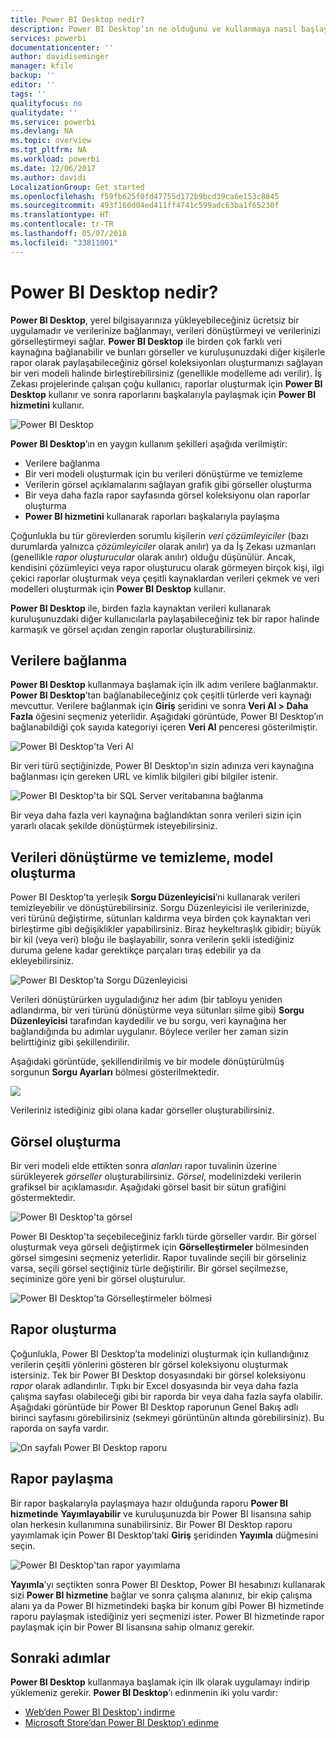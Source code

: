 ```yaml
---
title: Power BI Desktop nedir?
description: Power BI Desktop’ın ne olduğunu ve kullanmaya nasıl başlayacağınızı öğrenin
services: powerbi
documentationcenter: ''
author: davidiseminger
manager: kfile
backup: ''
editor: ''
tags: ''
qualityfocus: no
qualitydate: ''
ms.service: powerbi
ms.devlang: NA
ms.topic: overview
ms.tgt_pltfrm: NA
ms.workload: powerbi
ms.date: 12/06/2017
ms.author: davidi
LocalizationGroup: Get started
ms.openlocfilehash: f59fb625f0fd47755d172b9bcd39ca6e153c8845
ms.sourcegitcommit: 493f160d04ed411ff4741c599adc63ba1f65230f
ms.translationtype: HT
ms.contentlocale: tr-TR
ms.lasthandoff: 05/07/2018
ms.locfileid: "33811001"
---
```

# <a name="what-is-power-bi-desktop"></a>Power BI Desktop nedir?

**Power BI Desktop**, yerel bilgisayarınıza yükleyebileceğiniz ücretsiz bir uygulamadır ve verilerinize bağlanmayı, verileri dönüştürmeyi ve verilerinizi görselleştirmeyi sağlar. **Power BI Desktop** ile birden çok farklı veri kaynağına bağlanabilir ve bunları görseller ve kuruluşunuzdaki diğer kişilerle rapor olarak paylaşabileceğiniz görsel koleksiyonları oluşturmanızı sağlayan bir veri modeli halinde birleştirebilirsiniz (genellikle modelleme adı verilir). İş Zekası projelerinde çalışan çoğu kullanıcı, raporlar oluşturmak için **Power BI Desktop** kullanır ve sonra raporlarını başkalarıyla paylaşmak için **Power BI hizmetini** kullanır.

![Power BI Desktop](media/desktop-what-is-desktop/what-is-desktop_01.png)

**Power BI Desktop**’ın en yaygın kullanım şekilleri aşağıda verilmiştir:

* Verilere bağlanma
* Bir veri modeli oluşturmak için bu verileri dönüştürme ve temizleme
* Verilerin görsel açıklamalarını sağlayan grafik gibi görseller oluşturma
* Bir veya daha fazla rapor sayfasında görsel koleksiyonu olan raporlar oluşturma
* **Power BI hizmetini** kullanarak raporları başkalarıyla paylaşma

Çoğunlukla bu tür görevlerden sorumlu kişilerin *veri çözümleyiciler* (bazı durumlarda yalnızca *çözümleyiciler* olarak anılır) ya da İş Zekası uzmanları (genellikle *rapor oluşturucular* olarak anılır) olduğu düşünülür. Ancak, kendisini çözümleyici veya rapor oluşturucu olarak görmeyen birçok kişi, ilgi çekici raporlar oluşturmak veya çeşitli kaynaklardan verileri çekmek ve veri modelleri oluşturmak için **Power BI Desktop** kullanır.

**Power BI Desktop** ile, birden fazla kaynaktan verileri kullanarak kuruluşunuzdaki diğer kullanıcılarla paylaşabileceğiniz tek bir rapor halinde karmaşık ve görsel açıdan zengin raporlar oluşturabilirsiniz. 

## <a name="connect-to-data"></a>Verilere bağlanma
**Power BI Desktop** kullanmaya başlamak için ilk adım verilere bağlanmaktır. **Power BI Desktop**’tan bağlanabileceğiniz çok çeşitli türlerde veri kaynağı mevcuttur. Verilere bağlanmak için **Giriş** şeridini ve sonra **Veri Al > Daha Fazla** öğesini seçmeniz yeterlidir. Aşağıdaki görüntüde, Power BI Desktop’ın bağlanabildiği çok sayıda kategoriyi içeren **Veri Al** penceresi gösterilmiştir.

![Power BI Desktop'ta Veri Al](media/desktop-what-is-desktop/what-is-desktop_02.png)

Bir veri türü seçtiğinizde, Power BI Desktop’ın sizin adınıza veri kaynağına bağlanması için gereken URL ve kimlik bilgileri gibi bilgiler istenir.

![Power BI Desktop'ta bir SQL Server veritabanına bağlanma](media/desktop-what-is-desktop/what-is-desktop_03.png)

Bir veya daha fazla veri kaynağına bağlandıktan sonra verileri sizin için yararlı olacak şekilde dönüştürmek isteyebilirsiniz.

## <a name="transform-and-clean-data-create-a-model"></a>Verileri dönüştürme ve temizleme, model oluşturma

Power BI Desktop’ta yerleşik **Sorgu Düzenleyicisi**’ni kullanarak verileri temizleyebilir ve dönüştürebilirsiniz. Sorgu Düzenleyicisi ile verilerinizde, veri türünü değiştirme, sütunları kaldırma veya birden çok kaynaktan veri birleştirme gibi değişiklikler yapabilirsiniz. Biraz heykeltıraşlık gibidir; büyük bir kil (veya veri) bloğu ile başlayabilir, sonra verilerin şekli istediğiniz duruma gelene kadar gerektikçe parçaları tıraş edebilir ya da ekleyebilirsiniz. 

![Power BI Desktop’ta Sorgu Düzenleyicisi](media/desktop-getting-started/designer_gsg_editquery.png)

Verileri dönüştürürken uyguladığınız her adım (bir tabloyu yeniden adlandırma, bir veri türünü dönüştürme veya sütunları silme gibi) **Sorgu Düzenleyicisi** tarafından kaydedilir ve bu sorgu, veri kaynağına her bağlandığında bu adımlar uygulanır. Böylece veriler her zaman sizin belirttiğiniz gibi şekillendirilir.

Aşağıdaki görüntüde, şekillendirilmiş ve bir modele dönüştürülmüş sorgunun **Sorgu Ayarları** bölmesi gösterilmektedir.

 ![](media/desktop-getting-started/shapecombine_querysettingsfinished.png)

Verileriniz istediğiniz gibi olana kadar görseller oluşturabilirsiniz. 

## <a name="create-visuals"></a>Görsel oluşturma 

Bir veri modeli elde ettikten sonra *alanları* rapor tuvalinin üzerine sürükleyerek *görseller* oluşturabilirsiniz. *Görsel*, modelinizdeki verilerin grafiksel bir açıklamasıdır. Aşağıdaki görsel basit bir sütun grafiğini göstermektedir. 

![Power BI Desktop'ta görsel](media/desktop-what-is-desktop/what-is-desktop_04.png)

Power BI Desktop'ta seçebileceğiniz farklı türde görseller vardır. Bir görsel oluşturmak veya görseli değiştirmek için **Görselleştirmeler** bölmesinden görsel simgesini seçmeniz yeterlidir. Rapor tuvalinde seçili bir görseliniz varsa, seçili görsel seçtiğiniz türle değiştirilir. Bir görsel seçilmezse, seçiminize göre yeni bir görsel oluşturulur.

![Power BI Desktop'ta Görselleştirmeler bölmesi](media/desktop-what-is-desktop/what-is-desktop_05.png)

## <a name="create-reports"></a>Rapor oluşturma

Çoğunlukla, Power BI Desktop’ta modelinizi oluşturmak için kullandığınız verilerin çeşitli yönlerini gösteren bir görsel koleksiyonu oluşturmak istersiniz. Tek bir Power BI Desktop dosyasındaki bir görsel koleksiyonu *rapor* olarak adlandırılır. Tıpkı bir Excel dosyasında bir veya daha fazla çalışma sayfası olabileceği gibi bir raporda bir veya daha fazla sayfa olabilir. Aşağıdaki görüntüde bir Power BI Desktop raporunun Genel Bakış adlı birinci sayfasını görebilirsiniz (sekmeyi görüntünün altında görebilirsiniz). Bu raporda on sayfa vardır.

![On sayfalı Power BI Desktop raporu](media/desktop-what-is-desktop/what-is-desktop_01.png)

## <a name="share-reports"></a>Rapor paylaşma

Bir rapor başkalarıyla paylaşmaya hazır olduğunda raporu **Power BI hizmetinde** **Yayımlayabilir** ve kuruluşunuzda bir Power BI lisansına sahip olan herkesin kullanımına sunabilirsiniz. Bir Power BI Desktop raporu yayımlamak için Power BI Desktop’taki **Giriş** şeridinden **Yayımla** düğmesini seçin.

![Power BI Desktop'tan rapor yayımlama](media/desktop-what-is-desktop/what-is-desktop_06.png)

**Yayımla**’yı seçtikten sonra Power BI Desktop, Power BI hesabınızı kullanarak sizi **Power BI hizmetine** bağlar ve sonra çalışma alanınız, bir ekip çalışma alanı ya da Power BI hizmetindeki başka bir konum gibi Power BI hizmetinde raporu paylaşmak istediğiniz yeri seçmenizi ister. Power BI hizmetinde rapor paylaşmak için bir Power BI lisansına sahip olmanız gerekir.


## <a name="next-steps"></a>Sonraki adımlar

**Power BI Desktop** kullanmaya başlamak için ilk olarak uygulamayı indirip yüklemeniz gerekir. **Power BI Desktop**’ı edinmenin iki yolu vardır:

* [Web’den Power BI Desktop'ı indirme](desktop-get-the-desktop.md)
* [Microsoft Store’dan Power BI Desktop’ı edinme](http://aka.ms/pbidesktopstore)
